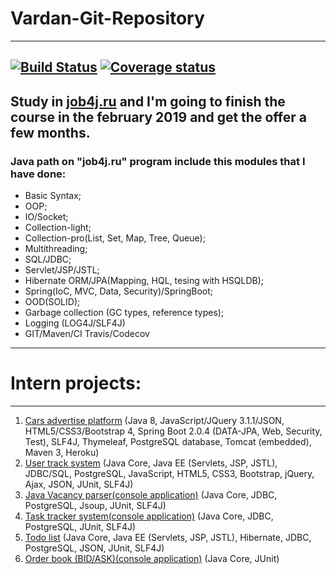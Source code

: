 # Vardan-Git-Repository
---
[![Build Status](https://travis-ci.org/VardanMatevosyan/Vardan-Git-Repository.svg?branch=master)](https://travis-ci.org/VardanMatevosyan/Vardan-Git-Repository)
[![Coverage status](https://codecov.io/gh/VardanMatevosyan/Vardan-Git-Repository/branch/master/graph/badge.svg)](https://codecov.io/github/VardanMatevosyan/Job4j?branch=master)
---

Study in [job4j.ru](http://job4j.ru/) and I'm going to finish the course
in the february 2019 and get the offer a few months.
---
### Java path on **"job4j.ru"** program include this modules that I have done:
* Basic Syntax;
* OOP;
* IO/Socket;
* Collection-light;
* Collection-pro(List, Set, Map, Tree, Queue);
* Multithreading;
* SQL/JDBC;
* Servlet/JSP/JSTL;
* Hibernate ORM/JPA(Mapping, HQL, tesing with HSQLDB);
* Spring(IoC, MVC, Data, Security)/SpringBoot;
* OOD(SOLID);
* Garbage collection (GC types, reference types);
* Logging (LOG4J/SLF4J)
* GIT/Maven/CI Travis/Codecov
---

# Intern projects:

---

1. [Cars advertise platform](https://github.com/VardanMatevosyan/carsAdvertisePlatform)
    (Java 8, JavaScript/JQuery 3.1.1/JSON, HTML5/CSS3/Bootstrap 4, Spring Boot 2.0.4 (DATA-JPA, Web, Security, Test),
     SLF4J, Thymeleaf, PostgreSQL database, Tomcat (embedded), Maven 3, Heroku)
2. [User track system](https://github.com/VardanMatevosyan/Vardan-Git-Repository/tree/master/Servlet_JSP/musicPlatform)
    (Java Core, Java EE (Servlets, JSP, JSTL), JDBC/SQL, PostgreSQL, JavaScript, HTML5, CSS3, Bootstrap, jQuery, Ajax, JSON, JUnit, SLF4J)
3. [Java Vacancy parser(console application)](https://github.com/VardanMatevosyan/Vardan-Git-Repository/tree/master/SQL_JDBC/6.TestTask/vacancyParser)
    (Java Core, JDBC, PostgreSQL, Jsoup, JUnit, SLF4J)
4. [Task tracker system(console application)](https://github.com/VardanMatevosyan/Vardan-Git-Repository/tree/master/SQL_JDBC/4.JDBC/trackerSystem) 
    (Java Core, JDBC, PostgreSQL, JUnit, SLF4J)
5. [Todo list](https://github.com/VardanMatevosyan/Vardan-Git-Repository/tree/master/Hibernate/todoList)
    (Java Core, Java EE (Servlets, JSP, JSTL), Hibernate, JDBC, PostgreSQL, JSON, JUnit, SLF4J)
6. [Order book (BID/ASK)(console application)](https://github.com/VardanMatevosyan/Vardan-Git-Repository/tree/master/CollectionsPro/orderBook)
    (Java Core, JUnit)
